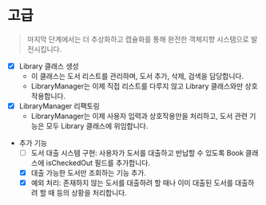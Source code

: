 # 고급
> 마지막 단계에서는 더 추상화하고 캡슐화를 통해 완전한 객체지향 시스템으로 발전시킵니다.

- [X] Library 클래스 생성
  - 이 클래스는 도서 리스트를 관리하며, 도서 추가, 삭제, 검색을 담당합니다.
  - LibraryManager는 이제 직접 리스트를 다루지 않고 Library 클래스와만 상호작용합니다.
- [X] LibraryManager 리팩토링
  - LibraryManager는 이제 사용자 입력과 상호작용만을 처리하고, 도서 관련 기능은 모두 Library 클래스에 위임합니다.
- 추가 기능
  - [ ] 도서 대출 시스템 구현: 사용자가 도서를 대출하고 반납할 수 있도록 Book 클래스에 isCheckedOut 필드를 추가합니다.
  - [X] 대출 가능한 도서만 조회하는 기능 추가.
  - [X] 예외 처리: 존재하지 않는 도서를 대출하려 할 때나 이미 대출된 도서를 대출하려 할 때 등의 상황을 처리합니다.